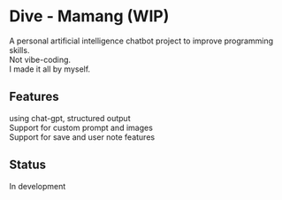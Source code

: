 # Dive - Mamang (WIP)

A personal artificial intelligence chatbot project to improve programming skills.<br>
Not vibe-coding.<br>
I made it all by myself.

## Features
using chat-gpt, structured output<br>
Support for custom prompt and images<br>
Support for save and user note features

## Status
In development
